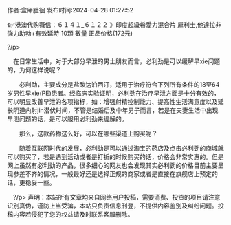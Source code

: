 <p>作者:盒厣肚徊 发布时间:2024-04-28 01:27:52</p>
<p>《✅港澳代购薇信：６１４１_６１２２ 》印度超級希愛力混合片 犀利士,他達拉非 強力助勃+有效延時 10顆 數量 正品价格(172元) </p>
									<p> ?/p><p>　在日常生活中，对于大部分早泄的男士朋友而言，必利劲是可以缓解早xie问题的，为何这样说呢？</p><p>　　必利劲，主要成分是盐酸达泊西汀，适用于治疗符合下列所有条件的18至64岁男性早xie(PE)患者。经临床实验证明，必利劲在治疗早泄方面是十分有效的，可以明显改善早泄的各项指标，如：增强射精控制能力、提高性生活满意度以及延长阴道内射jin潜伏时间，不管是结婚后及中年男子而言，若是在夫妻生活中出现早泄问题的话，是可以服用必利劲来缓解的。</p><p>　　那么，这款药物这么好，可以在哪些渠道上购买呢？</p><p>　　随着互联网时代的发展，必利劲是可以通过淘宝的药店及点击必利劲的商城就可以购买了，若是遇到活动或者是打折的时候购买的话，价格会非常实惠的。但是网上虽然有必利劲的产品，很多细心的网友也会发现其实必利劲的价格目前主要呈现参差不齐的情况，一般最好还是选择正规的商家或者是直接在旗舰店上预定的话，更稳妥一些。</p><p>　?/p>				声明：本站所有文章均来自网络用户投稿，需要消费、投资的项目请注意识别真伪，谨防上当受骗，本站只负责信息刊登，不提供内容鉴别及纠纷问题。投稿内容若侵犯了您的权益请及时联系客服删除。				

